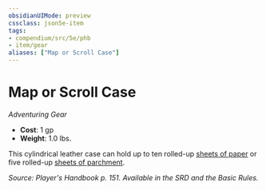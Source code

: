 ```yaml
---
obsidianUIMode: preview
cssclass: json5e-item
tags:
- compendium/src/5e/phb
- item/gear
aliases: ["Map or Scroll Case"]
---
```

# Map or Scroll Case
*Adventuring Gear*  

- **Cost**: 1 gp
- **Weight**: 1.0 lbs.

This cylindrical leather case can hold up to ten rolled-up [sheets of paper](/compendium/items/paper-one-sheet.md) or five rolled-up [sheets of parchment](/compendium/items/parchment-one-sheet.md).

*Source: Player's Handbook p. 151. Available in the SRD and the Basic Rules.*